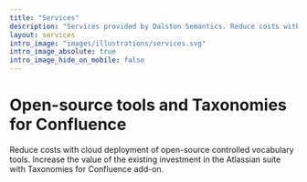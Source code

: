 ```yaml
---
title: "Services"
description: "Services provided by Dalston Semantics. Reduce costs with cloud deployment of open-source controlled vocabulary tools. Increase the value of the existing investment in the Atlassian suite with Taxonomies for Confluence add-on."
layout: services
intro_image: "images/illustrations/services.svg"
intro_image_absolute: true
intro_image_hide_on_mobile: false
---
```


# Open-source tools and Taxonomies for Confluence

Reduce costs with cloud deployment of open-source controlled vocabulary tools. Increase the value of the existing investment in the Atlassian suite with Taxonomies for Confluence add-on.